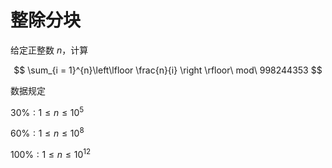 # 整除分块

给定正整数 $n$，计算

$$
\sum_{i = 1}^{n}\left\lfloor \frac{n}{i} \right \rfloor\ mod\ 998244353
$$

数据规定

$30\%: 1\leq n\leq 10^{5}$

$60\%: 1\leq n\leq 10^{8}$

$100\%: 1\leq n\leq 10^{12}$